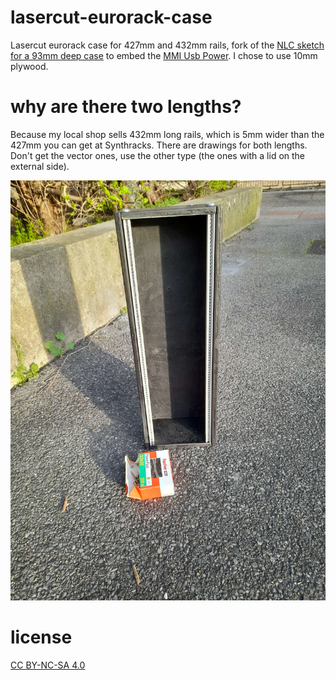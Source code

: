 # lasercut-eurorack-case
Lasercut eurorack case for 427mm and 432mm rails, fork of the [NLC sketch for a 93mm deep case](https://www.thingiverse.com/thing:1205913/files) to embed the [MMI Usb Power](https://pushermanproductions.com/product/mmi-modular-usb-power-supply/). I chose to use 10mm plywood. 
# why are there two lengths?
Because my local shop sells 432mm long rails, which is 5mm wider than the 427mm you can get at Synthracks. There are drawings for both lengths. Don't get the vector ones, use the other type (the ones with a lid on the external side). 

![the 432mm case, painted and sanded](https://raw.githubusercontent.com/pierstu/lasercut-eurorack-case/main/1711040269057.jpg "the 432mm case, painted") 

# license
[CC BY-NC-SA 4.0](https://creativecommons.org/licenses/by-nc-sa/4.0/)
